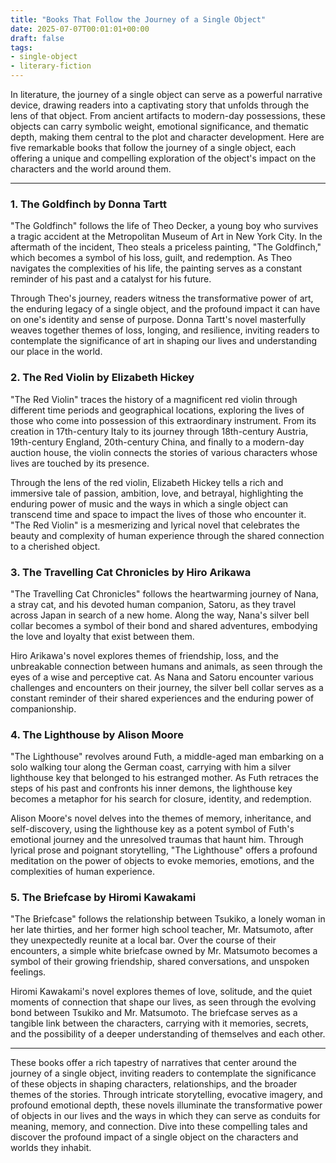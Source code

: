 ```yaml
---
title: "Books That Follow the Journey of a Single Object"
date: 2025-07-07T00:01:01+00:00
draft: false
tags: 
- single-object
- literary-fiction
---
```


In literature, the journey of a single object can serve as a powerful narrative device, drawing readers into a captivating story that unfolds through the lens of that object. From ancient artifacts to modern-day possessions, these objects can carry symbolic weight, emotional significance, and thematic depth, making them central to the plot and character development. Here are five remarkable books that follow the journey of a single object, each offering a unique and compelling exploration of the object's impact on the characters and the world around them.

---

### 1. The Goldfinch by Donna Tartt

"The Goldfinch" follows the life of Theo Decker, a young boy who survives a tragic accident at the Metropolitan Museum of Art in New York City. In the aftermath of the incident, Theo steals a priceless painting, "The Goldfinch," which becomes a symbol of his loss, guilt, and redemption. As Theo navigates the complexities of his life, the painting serves as a constant reminder of his past and a catalyst for his future.

Through Theo's journey, readers witness the transformative power of art, the enduring legacy of a single object, and the profound impact it can have on one's identity and sense of purpose. Donna Tartt's novel masterfully weaves together themes of loss, longing, and resilience, inviting readers to contemplate the significance of art in shaping our lives and understanding our place in the world.

### 2. The Red Violin by Elizabeth Hickey

"The Red Violin" traces the history of a magnificent red violin through different time periods and geographical locations, exploring the lives of those who come into possession of this extraordinary instrument. From its creation in 17th-century Italy to its journey through 18th-century Austria, 19th-century England, 20th-century China, and finally to a modern-day auction house, the violin connects the stories of various characters whose lives are touched by its presence.

Through the lens of the red violin, Elizabeth Hickey tells a rich and immersive tale of passion, ambition, love, and betrayal, highlighting the enduring power of music and the ways in which a single object can transcend time and space to impact the lives of those who encounter it. "The Red Violin" is a mesmerizing and lyrical novel that celebrates the beauty and complexity of human experience through the shared connection to a cherished object.

### 3. The Travelling Cat Chronicles by Hiro Arikawa

"The Travelling Cat Chronicles" follows the heartwarming journey of Nana, a stray cat, and his devoted human companion, Satoru, as they travel across Japan in search of a new home. Along the way, Nana's silver bell collar becomes a symbol of their bond and shared adventures, embodying the love and loyalty that exist between them.

Hiro Arikawa's novel explores themes of friendship, loss, and the unbreakable connection between humans and animals, as seen through the eyes of a wise and perceptive cat. As Nana and Satoru encounter various challenges and encounters on their journey, the silver bell collar serves as a constant reminder of their shared experiences and the enduring power of companionship.

### 4. The Lighthouse by Alison Moore

"The Lighthouse" revolves around Futh, a middle-aged man embarking on a solo walking tour along the German coast, carrying with him a silver lighthouse key that belonged to his estranged mother. As Futh retraces the steps of his past and confronts his inner demons, the lighthouse key becomes a metaphor for his search for closure, identity, and redemption.

Alison Moore's novel delves into the themes of memory, inheritance, and self-discovery, using the lighthouse key as a potent symbol of Futh's emotional journey and the unresolved traumas that haunt him. Through lyrical prose and poignant storytelling, "The Lighthouse" offers a profound meditation on the power of objects to evoke memories, emotions, and the complexities of human experience.

### 5. The Briefcase by Hiromi Kawakami

"The Briefcase" follows the relationship between Tsukiko, a lonely woman in her late thirties, and her former high school teacher, Mr. Matsumoto, after they unexpectedly reunite at a local bar. Over the course of their encounters, a simple white briefcase owned by Mr. Matsumoto becomes a symbol of their growing friendship, shared conversations, and unspoken feelings.

Hiromi Kawakami's novel explores themes of love, solitude, and the quiet moments of connection that shape our lives, as seen through the evolving bond between Tsukiko and Mr. Matsumoto. The briefcase serves as a tangible link between the characters, carrying with it memories, secrets, and the possibility of a deeper understanding of themselves and each other.

---

These books offer a rich tapestry of narratives that center around the journey of a single object, inviting readers to contemplate the significance of these objects in shaping characters, relationships, and the broader themes of the stories. Through intricate storytelling, evocative imagery, and profound emotional depth, these novels illuminate the transformative power of objects in our lives and the ways in which they can serve as conduits for meaning, memory, and connection. Dive into these compelling tales and discover the profound impact of a single object on the characters and worlds they inhabit.